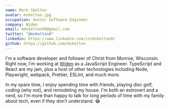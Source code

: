 ```yaml
---
name: Mark Skelton
avatar: mskelton.jpg
occupation: Senior Software Engineer
company: Widen
email: mdskelton99@gmail.com
twitter: "@mskelton0"
linkedin: https://www.linkedin.com/in/mskelton0/
github: https://github.com/mskelton
---
```


I'm a software developer and follower of Christ from Monroe, Wisconsin. Right
now, I'm working at [Widen](https://www.widen.com) as a JavaScript Engineer.
TypeScript and React are my jam, plus a host of other technologies including
Node, Playwright, webpack, Prettier, ESLint, and much more.

In my spare time, I enjoy spending time with friends, playing disc golf, coding
(why not), and remodeling my house. I'm both an extrovert and a nerd, so I'm
more than happy to talk for long periods of time with my family about tech, even
if they don’t understand. 😂
